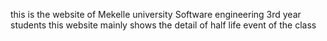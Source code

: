 this is the website of Mekelle university Software engineering 3rd year students
this website mainly shows the detail of half life event of the class
